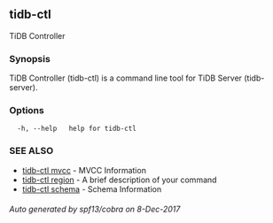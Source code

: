 ## tidb-ctl

TiDB Controller

### Synopsis


TiDB Controller (tidb-ctl) is a command line tool for TiDB Server (tidb-server).

### Options

```
  -h, --help   help for tidb-ctl
```

### SEE ALSO
* [tidb-ctl mvcc](tidb-ctl_mvcc.md)	 - MVCC Information
* [tidb-ctl region](tidb-ctl_region.md)	 - A brief description of your command
* [tidb-ctl schema](tidb-ctl_schema.md)	 - Schema Information

###### Auto generated by spf13/cobra on 8-Dec-2017
